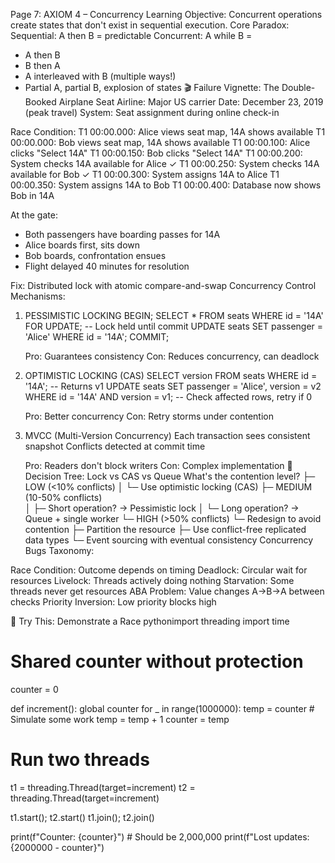 Page 7: AXIOM 4 – Concurrency
Learning Objective: Concurrent operations create states that don't exist in sequential execution.
Core Paradox:
Sequential: A then B = predictable
Concurrent: A while B = 
  - A then B
  - B then A  
  - A interleaved with B (multiple ways!)
  - Partial A, partial B, explosion of states
🎬 Failure Vignette: The Double-Booked Airplane Seat
Airline: Major US carrier
Date: December 23, 2019 (peak travel)
System: Seat assignment during online check-in

Race Condition:
T1 00:00.000: Alice views seat map, 14A shows available
T1 00:00.000: Bob views seat map, 14A shows available
T1 00:00.100: Alice clicks "Select 14A"
T1 00:00.150: Bob clicks "Select 14A"
T1 00:00.200: System checks 14A available for Alice ✓
T1 00:00.250: System checks 14A available for Bob ✓
T1 00:00.300: System assigns 14A to Alice
T1 00:00.350: System assigns 14A to Bob
T1 00:00.400: Database now shows Bob in 14A

At the gate:
- Both passengers have boarding passes for 14A
- Alice boards first, sits down
- Bob boards, confrontation ensues
- Flight delayed 40 minutes for resolution

Fix: Distributed lock with atomic compare-and-swap
Concurrency Control Mechanisms:
1. PESSIMISTIC LOCKING
   BEGIN;
   SELECT * FROM seats WHERE id = '14A' FOR UPDATE;
   -- Lock held until commit
   UPDATE seats SET passenger = 'Alice' WHERE id = '14A';
   COMMIT;
   
   Pro: Guarantees consistency
   Con: Reduces concurrency, can deadlock

2. OPTIMISTIC LOCKING (CAS)
   SELECT version FROM seats WHERE id = '14A'; -- Returns v1
   UPDATE seats 
   SET passenger = 'Alice', version = v2
   WHERE id = '14A' AND version = v1;
   -- Check affected rows, retry if 0
   
   Pro: Better concurrency
   Con: Retry storms under contention

3. MVCC (Multi-Version Concurrency)
   Each transaction sees consistent snapshot
   Conflicts detected at commit time
   
   Pro: Readers don't block writers
   Con: Complex implementation
🎯 Decision Tree: Lock vs CAS vs Queue
What's the contention level?
├─ LOW (<10% conflicts)
│  └─ Use optimistic locking (CAS)
├─ MEDIUM (10-50% conflicts)  
│  ├─ Short operation? → Pessimistic lock
│  └─ Long operation? → Queue + single worker
└─ HIGH (>50% conflicts)
   └─ Redesign to avoid contention
      ├─ Partition the resource
      ├─ Use conflict-free replicated data types
      └─ Event sourcing with eventual consistency
Concurrency Bugs Taxonomy:

Race Condition: Outcome depends on timing
Deadlock: Circular wait for resources
Livelock: Threads actively doing nothing
Starvation: Some threads never get resources
ABA Problem: Value changes A→B→A between checks
Priority Inversion: Low priority blocks high

🔧 Try This: Demonstrate a Race
pythonimport threading
import time

# Shared counter without protection
counter = 0

def increment():
    global counter
    for _ in range(1000000):
        temp = counter
        # Simulate some work
        temp = temp + 1
        counter = temp

# Run two threads
t1 = threading.Thread(target=increment)
t2 = threading.Thread(target=increment)

t1.start(); t2.start()
t1.join(); t2.join()

print(f"Counter: {counter}")  # Should be 2,000,000
print(f"Lost updates: {2000000 - counter}")